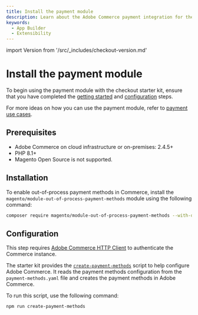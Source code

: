 ```yaml
---
title: Install the payment module
description: Learn about the Adobe Commerce payment integration for the checkout starter kit and how you can get started.
keywords:
  - App Builder
  - Extensibility
---
```


import Version from '/src/_includes/checkout-version.md'

# Install the payment module

To begin using the payment module with the checkout starter kit, ensure that you have completed the [getting started](./getting-started.md) and [configuration](./configure.md) steps.

For more ideas on how you can use the payment module, refer to [payment use cases](./payment-use-cases.md).

## Prerequisites

* Adobe Commerce on cloud infrastructure or on-premises: 2.4.5+
* PHP 8.1+
* Magento Open Source is not supported.

## Installation

<Version />

To enable out-of-process payment methods in Commerce, install the `magento/module-out-of-process-payment-methods` module using the following command:

```bash
composer require magento/module-out-of-process-payment-methods --with-dependencies
```

## Configuration

<InlineAlert variant="info" slots="text"/>

This step requires [Adobe Commerce HTTP Client](./connect.md#connect-to-adobe-commerce) to authenticate the Commerce instance.

The starter kit provides the [`create-payment-methods`](https://github.com/adobe/commerce-checkout-starter-kit/blob/main/scripts/create-payment-methods.js) script to help configure Adobe Commerce. It reads the payment methods configuration from the `payment-methods.yaml` file and creates the payment methods in Adobe Commerce.

To run this script, use the following command:

```bash
npm run create-payment-methods
```
